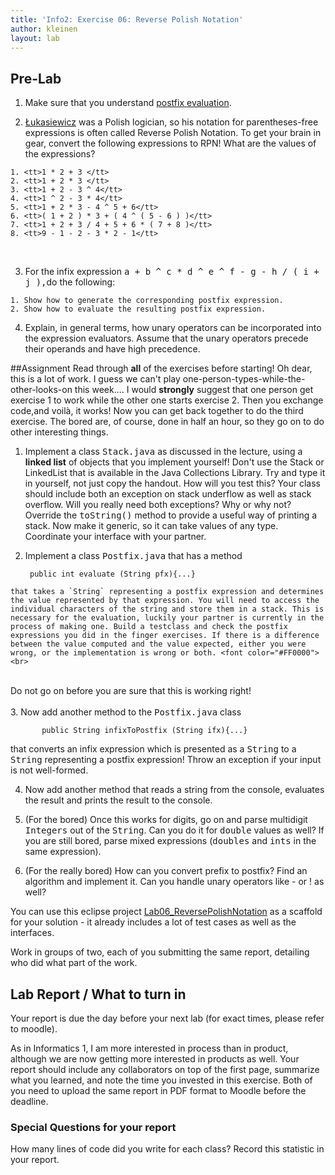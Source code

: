 ```yaml
---
title: 'Info2: Exercise 06: Reverse Polish Notation'
author: kleinen
layout: lab
---
```

## Pre-Lab

  1. Make sure that you understand [postfix evaluation](lab-06-handout.html).

  2. [Łukasiewicz](http://www-gap.dcs.st-and.ac.uk/%7Ehistory/Mathematicians/Lukasiewicz.html) was a Polish logician, so his notation for parentheses-free expressions is often called Reverse Polish Notation. To get your brain in gear, convert the following expressions to RPN! What are the values of the expressions?

    1. <tt>1 * 2 + 3 </tt>
    2. <tt>1 + 2 * 3 </tt>
    3. <tt>1 + 2 - 3 ^ 4</tt>
    4. <tt>1 ^ 2 - 3 * 4</tt>
    5. <tt>1 + 2 * 3 - 4 ^ 5 + 6</tt>
    6. <tt>( 1 + 2 ) * 3 + ( 4 ^ ( 5 - 6 ) )</tt>
    7. <tt>1 + 2 + 3 / 4 + 5 + 6 * ( 7 + 8 )</tt>
    8. <tt>9 - 1 - 2 - 3 * 2 - 1</tt>
  

  3. For the infix expression <tt>a + b ^ c * d ^ e ^ f - g - h / ( i + j ),</tt>do the following:

    1. Show how to generate the corresponding postfix expression.
    2. Show how to evaluate the resulting postfix expression.
  4. Explain, in general terms, how unary operators can be incorporated into the expression evaluators. Assume that the unary operators precede their operands and have high precedence.

##Assignment
Read through **all** of the exercises before starting! Oh dear, this is a lot of work. I guess we can't play one-person-types-while-the-other-looks-on this week.... I would **strongly** suggest that one person get exercise 1 to work while the other one starts exercise 2. Then you exchange code,and voilà, it works! Now you can get back together to do the third exercise. The bored are, of course, done in half an hour, so they go on to do other interesting things.

  1. Implement a class <tt>Stack.java</tt> as discussed in the lecture, using a **linked list** of objects that you implement yourself! Don't use the Stack or LinkedList that is available in the Java Collections Library. Try and type it in yourself, not just copy the handout. How will you test this? Your class should include both an exception on stack underflow as well as stack overflow. Will you really need both exceptions? Why or why not? Override the <tt>toString()</tt> method to provide a useful way of printing a stack. Now make it generic, so it can take values of any type. Coordinate your interface with your partner.


  2. Implement a class <tt>Postfix.java</tt> that has a method

          public int evaluate (String pfx){...}

    that takes a `String` representing a postfix expression and determines the value represented by that expression. You will need to access the individual characters of the string and store them in a stack. This is necessary for the evaluation, luckily your partner is currently in the process of making one. Build a testclass and check the postfix expressions you did in the finger exercises. If there is a difference between the value computed and the value expected, either you were wrong, or the implementation is wrong or both. <font color="#FF0000"><br>
<br>
Do not go on before you are sure that this is working right!<br>
<br>
</font>
  3. Now add another method to the <tt>Postfix.java</tt> class

           public String infixToPostfix (String ifx){...}

  that converts an infix expression which is presented as a <tt>String</tt> to a<tt> String</tt> representing a postfix expression! Throw an exception if your input is not well-formed.

  4. Now add another method that reads a string from the console, evaluates the result and prints the result to the console.


  5. (For the bored) Once this works for digits, go on and parse multidigit <tt>Integers</tt> out of the <tt>String</tt>. Can you do it for <tt>double</tt> values as well? If you are still bored, parse mixed expressions (<tt>doubles</tt> and <tt>ints</tt> in the same expression).


  6. (For the really bored) How can you convert prefix to postfix? Find an algorithm and implement it. Can you handle unary operators like - or ! as well?

You can use this eclipse project [Lab06_ReversePolishNotation](https://github.com/htw-imi-info2/Lab06_ReversePolishNotation) as a scaffold for your solution - it already includes a lot of test cases as well as the interfaces.

Work in groups of two, each of you submitting the same report, detailing who did what part of the work.

## Lab Report / What to turn in

Your report is due the day before your next lab (for exact times, please refer to moodle).

As in Informatics 1, I am more interested in process than in product,
although we are now getting more interested in products as well.
Your report should include any collaborators on top of the first page,
summarize what you learned,
and note the time you invested in this exercise.
Both of you need to upload the same report in PDF format to Moodle before the
deadline.

### Special Questions for your report
How many lines of code did you write for each class? Record this statistic in your report.
